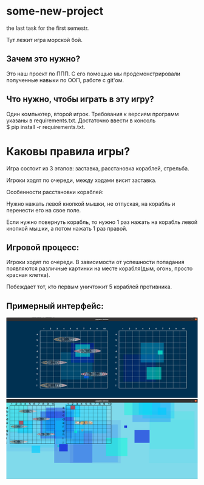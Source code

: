 # some-new-project
the last task for the first semestr.  

Тут лежит игра морской бой.  

## Зачем это нужно?  

Это наш проект по ППП. С его помощью мы продемонстрировали полученные навыки по ООП, работе с git'ом.  

## Что нужно, чтобы играть в эту игру?  

Один компьютер, второй игрок. Требования к версиям программ указаны в requirements.txt. Достаточно ввести в консоль  
$ pip install -r requirements.txt.

# Каковы правила игры?

Игра состоит из 3 этапов: заставка, расстановка кораблей, стрельба. 

Игроки ходят по очереди, между ходами висит заставка.

Особенности расстановки кораблей: 

Нужно нажать левой кнопкой мышки, не отпуская, на корабль и перенести его на свое поле.

Если нужно повернуть корабль, то нужно 1 раз нажать на корабль левой кнопкой мышки, а потом нажать 1 раз правой.

## Игровой процесс:

Игроки ходят по очереди. В зависимости от успешности попадания появляются различные картинки на месте корабля(дым, огонь, просто красная клетка).

Побеждает тот, кто первым уничтожит 5 кораблей противника.

## Примерный интерфейс:

![alt text](https://github.com/diljara/pancake/blob/main/etooooo.jpg) 
![alt text](https://github.com/diljara/pancake/blob/main/1.png)
